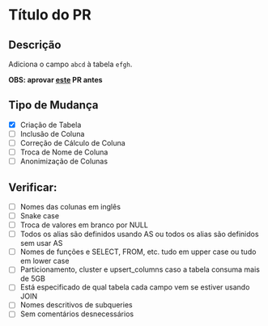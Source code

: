 # Título do PR

## Descrição

Adiciona o campo `abcd` à tabela `efgh`.

**OBS: aprovar [este](https://www.google.com/url?sa=i&url=https%3A%2F%2Fwww.gettyimages.com.br%2Ffotos%2From%25C3%25A1rio&psig=AOvVaw0XKZnER9PD3h0MdFRAVc-Y&ust=1685802285565000&source=images&cd=vfe&ved=0CBEQjRxqFwoTCMCDuIblpP8CFQAAAAAdAAAAABAD) PR antes**

## Tipo de Mudança

- [X] Criação de Tabela
- [ ] Inclusão de Coluna
- [ ] Correção de Cálculo de Coluna
- [ ] Troca de Nome de Coluna
- [ ] Anonimização de Colunas

## Verificar:

- [ ] Nomes das colunas em inglês
- [ ] Snake case
- [ ] Troca de valores em branco por NULL
- [ ] Todos os alias são definidos usando AS ou todos os alias são definidos sem usar AS
- [ ] Nomes de funções e SELECT, FROM, etc. tudo em upper case ou tudo em lower case
- [ ] Particionamento, cluster e upsert_columns caso a tabela consuma mais de 5GB
- [ ] Está especificado de qual tabela cada campo vem se estiver usando JOIN
- [ ] Nomes descritivos de subqueries
- [ ] Sem comentários desnecessários
